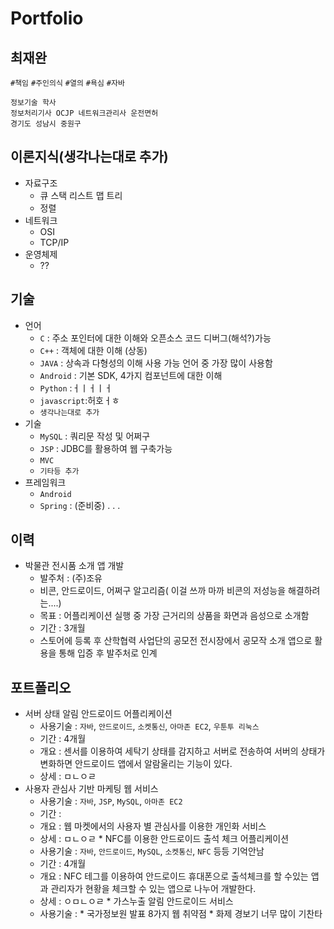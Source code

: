 # Portfolio
## 최재완
`#책임` `#주인의식` `#열의` `#욕심` `#자바`
```
정보기술 학사
정보처리기사 OCJP 네트워크관리사 운전면허
경기도 성남시 중원구
```
## 이론지식(생각나는대로 추가)
* 자료구조
    * 큐 스택 리스트 맵 트리
    * 정렬
* 네트워크
    * OSI
    * TCP/IP
* 운영체제
    * ??
## 기술
* 언어
   * `C` : 주소 포인터에 대한 이해와 오픈소스 코드 디버그(해석?)가능
   * `C++` : 객체에 대한 이해 (상동)
   * `JAVA` : 상속과 다형성의 이해 사용 가능 언어 중 가장 많이 사용함
   * `Android` : 기본 SDK, 4가지 컴포넌트에 대한 이해 
   * `Python` :ㅓㅣㅓㅣㅓ
   * `javascript`:허호ㅓㅎ
   * `생각나는대로 추가`
* 기술
   * `MySQL` : 쿼리문 작성 및 어쩌구
   * `JSP` : JDBC를 활용하여 웹 구축가능
   * `MVC`
   * `기타등 추가`
* 프레임워크
   * `Android`
   * `Spring` : (준비중)
    .
    .
    .
## 이력
   * 박물관 전시품 소개 앱 개발
      * 발주처 : (주)조유 
      * 비콘, 안드로이드, 어쩌구 알고리즘( 이걸 쓰까 마까 비콘의 저성능을 해결하려는....)
      * 목표 : 어플리케이션 실행 중 가장 근거리의 상품을 화면과 음성으로 소개함
      * 기간 : 3개월
      * 스토어에 등록 후 산학협력 사업단의 공모전 전시장에서 공모작 소개 앱으로 활용을 통해 입증 후 발주처로 인계
## 포트폴리오
   * 서버 상태 알림 안드로이드 어플리케이션
       * 사용기술 : `자바`, `안드로이드`, `소켓통신`, `아마존 EC2`, `우툰투 리눅스`
       * 기간 : 4개월
       * 개요 : 센서를 이용하여 세탁기 상태를 감지하고 서버로 전송하여 서버의 상태가 변화하면 안드로이드 앱에서 알람울리는 기능이 있다.
       * 상세 : ㅁㄴㅇㄹ 
   * 사용자 관심사 기반 마케팅 웹 서비스
       * 사용기술 : `자바`, `JSP`, `MySQL`, `아마존 EC2`
       * 기간 : 
       * 개요 : 웹 마켓에서의 사용자 별 관심사를 이용한 개인화 서비스
       * 상세 : ㅁㄴㅇㄹ
    * NFC를 이용한 안드로이드 출석 체크 어플리케이션
        * 사용기술 : `자바`, `안드로이드`, `MySQL`, `소켓통신`, `NFC` 등등 기억안남
        * 기간 : 4개월
        * 개요 : NFC 테그를 이용하여 안드로이드 휴대폰으로 출석체크를 할 수있는 앱과 관리자가 현황을 체크할 수 있는 앱으로 나누어 개발한다.
        * 상세 : ㅇㅁㄴㅇㄹ
    * 가스누출 알림 안드로이드 서비스
        * 사용기술 : 
    * 국가정보원 발표 8가지 웹 취약점
    * 화제 경보기
    너무 많이 기찬타
